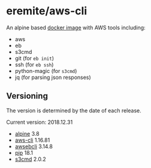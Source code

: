 # eremite/aws-cli

An alpine based [docker image](https://hub.docker.com/r/eremite/aws-cli/) with AWS tools including:

* aws
* eb
* s3cmd
* git (for `eb init`)
* ssh (for `eb ssh`)
* python-magic (for `s3cmd`)
* jq (for parsing json responses)

## Versioning

The version is determined by the date of each release.

Current version: 2018.12.31

* [alpine](https://hub.docker.com/r/library/alpine/tags/) 3.8
* [aws-cli](https://github.com/aws/aws-cli/releases) 1.16.81
* [awsebcli](https://pypi.python.org/pypi/awsebcli/#history) 3.14.8
* [pip](https://pip.pypa.io/en/stable/news/) 18.1
* [s3cmd](https://github.com/s3tools/s3cmd/releases) 2.0.2
